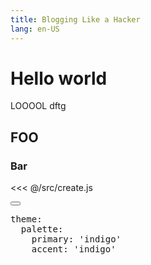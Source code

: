 ```yaml
---
title: Blogging Like a Hacker
lang: en-US
---
```


# Hello world

LOOOOL dftg

<Hello/>

## FOO

### Bar

<<< @/src/create.js

<div class="codehilite" id="__code_10"><button class="md-clipboard" title="Copy to clipboard" data-clipboard-target="#__code_10 pre, #__code_10 code"><span class="md-clipboard__message"></span></button><pre><span></span><span class="nt">theme</span><span class="p">:</span>
  <span class="nt">palette</span><span class="p">:</span>
    <span class="nt">primary</span><span class="p">:</span> <span class="s">'indigo'</span>
    <span class="nt">accent</span><span class="p">:</span> <span class="s">'indigo'</span>
</pre></div>
